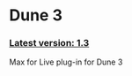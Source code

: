 # Dune 3

### [Latest version: 1.3](https://github.com/zapperment/dune3/releases/tag/v1.3)

Max for Live plug-in for Dune 3
